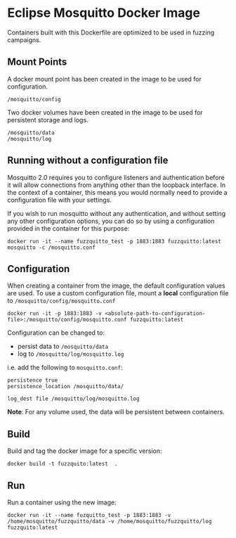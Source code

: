# Eclipse Mosquitto Docker Image
Containers built with this Dockerfile are optimized to be used in fuzzing campaigns.

## Mount Points
A docker mount point has been created in the image to be used for configuration.
```
/mosquitto/config
```

Two docker volumes have been created in the image to be used for persistent storage and logs.
```
/mosquitto/data
/mosquitto/log
```

## Running without a configuration file
Mosquitto 2.0 requires you to configure listeners and authentication before it
will allow connections from anything other than the loopback interface. In the
context of a container, this means you would normally need to provide a
configuration file with your settings.

If you wish to run mosquitto without any authentication, and without setting
any other configuration options, you can do so by using a configuration
provided in the container for this purpose:
```
docker run -it --name fuzzquitto_test -p 1883:1883 fuzzquitto:latest mosquitto -c /mosquitto.conf
```

## Configuration
When creating a container from the image, the default configuration values are used.
To use a custom configuration file, mount a **local** configuration file to `/mosquitto/config/mosquitto.conf`
```
docker run -it -p 1883:1883 -v <absolute-path-to-configuration-file>:/mosquitto/config/mosquitto.conf fuzzquitto:latest
```

Configuration can be changed to:

* persist data to `/mosquitto/data`
* log to `/mosquitto/log/mosquitto.log`

i.e. add the following to `mosquitto.conf`:
```
persistence true
persistence_location /mosquitto/data/

log_dest file /mosquitto/log/mosquitto.log
```

**Note**: For any volume used, the data will be persistent between containers.

## Build
Build and tag the docker image for a specific version:
```
docker build -t fuzzquito:latest  .
```

## Run
Run a container using the new image:
```
docker run -it --name fuzquitto_test -p 1883:1883 -v /home/mosquitto/fuzzquitto/data -v /home/mosquitto/fuzzquitto/log fuzzquito:latest 
```
